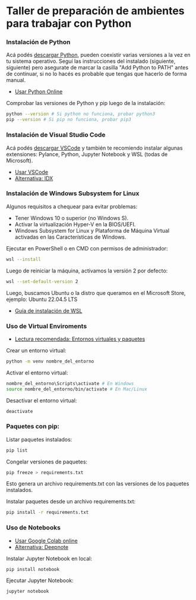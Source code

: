 # Taller de preparación de ambientes para trabajar con Python


### Instalación de Python
Acá podés [descargar Python](https://www.python.org/downloads/), pueden coexistir varias versiones a la vez en tu sistema operativo. Seguí las instrucciones del instalado (siguiente, siguiente) pero asegurate de marcar la casilla "Add Python to PATH" antes de continuar, si no lo hacés es probable que tengas que hacerlo de forma manual.

- [Usar Python Online](https:///www.online-python.com)

Comprobar las versiones de Python y pip luego de la instalación:
  ```bash
  python --version # Si python no funciona, probar python3
  pip --version # Si pip no funciona, probar pip3
  ```


### Instalación de Visual Studio Code
Acá podés [descargar VSCode](https://code.visualstudio.com/download) y también te recomiendo instalar algunas extensiones: Pylance, Python, Jupyter Notebook y WSL (todas de Microsoft).

- [Usar VSCode](https://vscode.dev/)
- [Alternativa: IDX](https://idx.google.com/)


### Instalación de Windows Subsystem for Linux
Algunos requisitos a chequear para evitar problemas:
- Tener Windows 10 o superior (no Windows S).
- Activar la virtualización Hyper-V en la BIOS/UEFI.
- Windows Subsystem for Linux y Plataforma de Máquina Virtual activadas en las Características de Windows.

Ejecutar en PowerShell o en CMD con permisos de administrador:
  ```bash
  wsl --install
  ```

Luego de reiniciar la máquina, activamos la versión 2 por defecto:
  ```bash
  wsl --set-default-version 2
  ```

Luego, buscamos Ubuntu o la distro que queramos en el Microsoft Store, ejemplo: Ubuntu 22.04.5 LTS

- [Guía de instalación de WSL](https://learn.microsoft.com/es-es/windows/wsl/install)


### Uso de Virtual Enviroments

- [Lectura recomendada: Entornos virtuales y paquetes](https://docs.python.org/es/3.13/tutorial/venv.html)

Crear un entorno virtual:
  ```bash
  python -m venv nombre_del_entorno
  ```

Activar el entorno virtual:

  ```bash
  nombre_del_entorno\Scripts\activate # En Windows
  source nombre_del_entorno/bin/activate # En Mac/Linux
  ```

Desactivar el entorno virtual:
  ```bash
  deactivate
  ```


### Paquetes con pip:

Listar paquetes instalados:
  ```bash
  pip list
  ```

Congelar versiones de paquetes:
  ```bash
  pip freeze > requirements.txt
  ```

Esto genera un archivo requirements.txt con las versiones de los paquetes instalados.

Instalar paquetes desde un archivo requirements.txt:
  ```bash
  pip install -r requirements.txt
  ```

### Uso de Notebooks
- [Usar Google Colab online](https://colab.google/)
- [Alternativa: Deepnote](https://deepnote.com/)

Instalar Jupyter Notebook en local:
  ```bash
  pip install notebook
  ```

Ejecutar Jupyter Notebook:
  ```bash
  jupyter notebook
  ```

